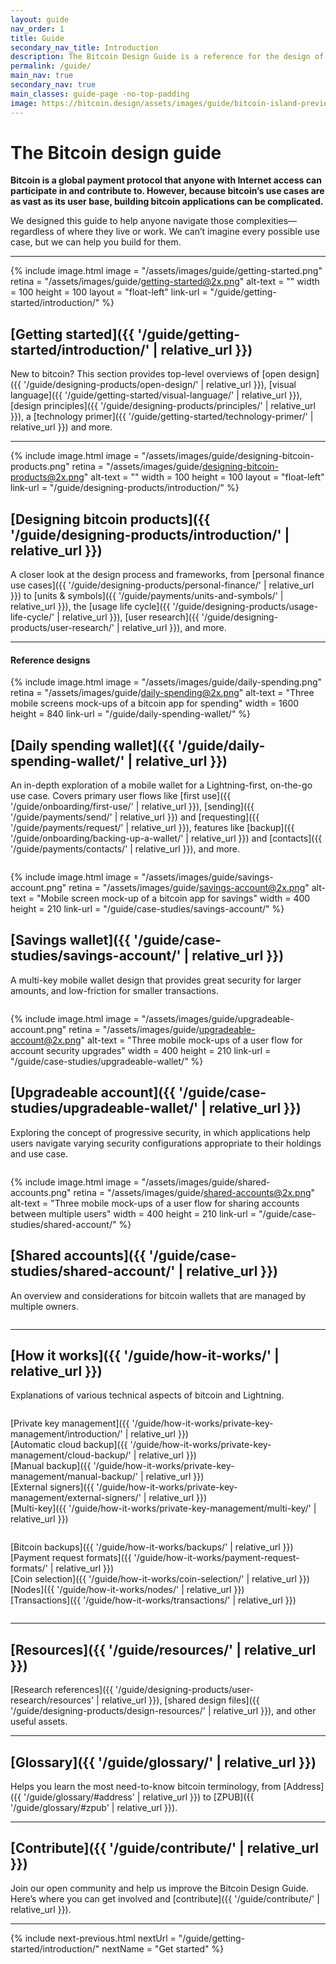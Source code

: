 ```yaml
---
layout: guide
nav_order: 1
title: Guide
secondary_nav_title: Introduction
description: The Bitcoin Design Guide is a reference for the design of bitcoin applications.
permalink: /guide/
main_nav: true
secondary_nav: true
main_classes: guide-page -no-top-padding
image: https://bitcoin.design/assets/images/guide/bitcoin-island-preview.jpg
---
```


<!--

Introduction to the guide

- Why it exists
- What's in it
- How to use it
- How to contribute

Illustration sources

- https://www.figma.com/file/qzvCvqhSRx3Jq8aywaSjlr/Bitcoin-Design-Guide-Illustrations-CO?node-id=238%3A3

-->

# The Bitcoin design guide

**Bitcoin is a global payment protocol that anyone with Internet access can participate in and contribute to. However, because bitcoin’s use cases are as vast as its user base, building bitcoin applications can be complicated.**

We designed this guide to help anyone navigate those complexities—regardless of where they live or work. We can’t imagine every possible use case, but we can help you build for them.

---

<div class="center" markdown="1">

{% include image.html
   image = "/assets/images/guide/getting-started.png"
   retina = "/assets/images/guide/getting-started@2x.png"
   alt-text = ""
   width = 100
   height = 100
   layout = "float-left"
   link-url = "/guide/getting-started/introduction/"
%}

<h2 class="h3" markdown="1">[Getting started]({{ '/guide/getting-started/introduction/' | relative_url }})</h2>

New to bitcoin? This section provides top-level overviews of [open design]({{ '/guide/designing-products/open-design/' | relative_url }}), [visual language]({{ '/guide/getting-started/visual-language/' | relative_url }}), [design principles]({{ '/guide/designing-products/principles/' | relative_url }}), a [technology primer]({{ '/guide/getting-started/technology-primer/' | relative_url }}) and more.

</div>

---

<div class="center" markdown="1">

{% include image.html
   image = "/assets/images/guide/designing-bitcoin-products.png"
   retina = "/assets/images/guide/designing-bitcoin-products@2x.png"
   alt-text = ""
   width = 100
   height = 100
   layout = "float-left"
   link-url = "/guide/designing-products/introduction/"
%}

<h2 class="h3" markdown="1">[Designing bitcoin products]({{ '/guide/designing-products/introduction/' | relative_url }})</h2>

A closer look at the design process and frameworks, from [personal finance use cases]({{ '/guide/designing-products/personal-finance/' | relative_url }}) to [units & symbols]({{ '/guide/payments/units-and-symbols/' | relative_url }}), the [usage life cycle]({{ '/guide/designing-products/usage-life-cycle/' | relative_url }}), [user research]({{ '/guide/designing-products/user-research/' | relative_url }}), and more.

</div>

---

<h4 class="h3" markdown="1">Reference designs</h4>

{% include image.html
   image = "/assets/images/guide/daily-spending.png"
   retina = "/assets/images/guide/daily-spending@2x.png"
   alt-text = "Three mobile screens mock-ups of a bitcoin app for spending"
   width = 1600
   height = 840
   link-url = "/guide/daily-spending-wallet/"
%}

<h2 class="h3" markdown="1">[Daily spending wallet]({{ '/guide/daily-spending-wallet/' | relative_url }})</h2>

An in-depth exploration of a mobile wallet for a Lightning-first, on-the-go use case. Covers primary user flows like [first use]({{ '/guide/onboarding/first-use/' | relative_url }}), [sending]({{ '/guide/payments/send/' | relative_url }}) and [requesting]({{ '/guide/payments/request/' | relative_url }}), features like [backup]({{ '/guide/onboarding/backing-up-a-wallet/' | relative_url }}) and [contacts]({{ '/guide/payments/contacts/' | relative_url }}), and more.

<div class="columns-desktop -two -ref">
<div class="column" markdown="1">

{% include image.html
   image = "/assets/images/guide/savings-account.png"
   retina = "/assets/images/guide/savings-account@2x.png"
   alt-text = "Mobile screen mock-up of a bitcoin app for savings"
   width = 400
   height = 210
   link-url = "/guide/case-studies/savings-account/"
%}

<h2 class="h3" markdown="1">[Savings wallet]({{ '/guide/case-studies/savings-account/' | relative_url }})</h2>

A multi-key mobile wallet design that provides great security for larger amounts, and low-friction for smaller transactions.

</div>
<div class="column" markdown="1">

{% include image.html
   image = "/assets/images/guide/upgradeable-account.png"
   retina = "/assets/images/guide/upgradeable-account@2x.png"
   alt-text = "Three mobile mock-ups of a user flow for account security upgrades"
   width = 400
   height = 210
   link-url = "/guide/case-studies/upgradeable-wallet/"
%}

<h2 class="h3" markdown="1">[Upgradeable account]({{ '/guide/case-studies/upgradeable-wallet/' | relative_url }})</h2>

Exploring the concept of progressive security, in which applications help users navigate varying security configurations appropriate to their holdings and use case.

</div>
</div>

<div class="columns-desktop -two -ref">
<div class="column" markdown="1">

{% include image.html
   image = "/assets/images/guide/shared-accounts.png"
   retina = "/assets/images/guide/shared-accounts@2x.png"
   alt-text = "Three mobile mock-ups of a user flow for sharing accounts between multiple users"
   width = 400
   height = 210
   link-url = "/guide/case-studies/shared-account/"
%}

<h2 class="h3" markdown="1">[Shared accounts]({{ '/guide/case-studies/shared-account/' | relative_url }})</h2>

An overview and considerations for bitcoin wallets that are managed by multiple owners.

</div>
<div class="column -blank" markdown="1">

</div>
</div>

---

<h2 class="h3" markdown="1">[How it works]({{ '/guide/how-it-works/' | relative_url }})</h2>

Explanations of various technical aspects of bitcoin and Lightning.

<div class="columns-desktop -two -how">
<div class="column" markdown="1">

[Private key management]({{ '/guide/how-it-works/private-key-management/introduction/' | relative_url }})<br />
[Automatic cloud backup]({{ '/guide/how-it-works/private-key-management/cloud-backup/' | relative_url }})<br />
[Manual backup]({{ '/guide/how-it-works/private-key-management/manual-backup/' | relative_url }})<br />
[External signers]({{ '/guide/how-it-works/private-key-management/external-signers/' | relative_url }})<br />
[Multi-key]({{ '/guide/how-it-works/private-key-management/multi-key/' | relative_url }})

</div>
<div class="column" markdown="1">

[Bitcoin backups]({{ '/guide/how-it-works/backups/' | relative_url }})<br />
[Payment request formats]({{ '/guide/how-it-works/payment-request-formats/' | relative_url }})<br />
[Coin selection]({{ '/guide/how-it-works/coin-selection/' | relative_url }})<br />
[Nodes]({{ '/guide/how-it-works/nodes/' | relative_url }})<br />
[Transactions]({{ '/guide/how-it-works/transactions/' | relative_url }})

</div>
</div>

---

<h2 class="h3" markdown="1">[Resources]({{ '/guide/resources/' | relative_url }})</h2>

[Research references]({{ '/guide/designing-products/user-research/resources' | relative_url }}), [shared design files]({{ '/guide/designing-products/design-resources/' | relative_url }}), and other useful assets.

---

<h2 class="h3" markdown="1">[Glossary]({{ '/guide/glossary/' | relative_url }})</h2>

Helps you learn the most need-to-know bitcoin terminology, from [Address]({{ '/guide/glossary/#address' | relative_url }}) to [ZPUB]({{ '/guide/glossary/#zpub' | relative_url }}).

---

<h2 class="h3" markdown="1">[Contribute]({{ '/guide/contribute/' | relative_url }})</h2>

Join our open community and help us improve the Bitcoin Design Guide. Here’s where you can get involved and [contribute]({{ '/guide/contribute/' | relative_url }}).


---

{% include next-previous.html
   nextUrl = "/guide/getting-started/introduction/"
   nextName = "Get started"
%}
